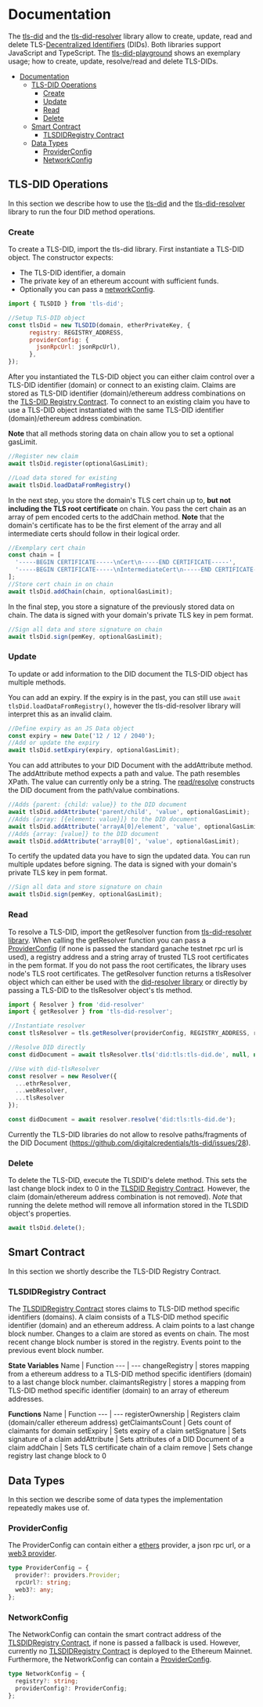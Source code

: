 # Documentation

The [tls-did](https://github.com/digitalcredentials/tls-did) and the [tls-did-resolver](https://github.com/digitalcredentials/tls-did) library allow to create, update, read and delete TLS-[Decentralized Identifiers](https://www.w3.org/TR/did-core/) (DIDs). Both libraries support JavaScript and TypeScript. The [tls-did-playground](https://github.com/digitalcredentials/tls-did-playground) shows an exemplary usage; how to create, update, resolve/read and delete TLS-DIDs.

- [Documentation](#documentation)
  - [TLS-DID Operations](#tls-did-operations)
    - [Create](#create)
    - [Update](#update)
    - [Read](#read)
    - [Delete](#delete)
  - [Smart Contract](#smart-contract)
    - [TLSDIDRegistry Contract](#tlsdidregistry-contract)
  - [Data Types](#data-types)
    - [ProviderConfig](#providerconfig)
    - [NetworkConfig](#networkconfig)

## TLS-DID Operations

In this section we describe how to use the [tls-did](https://github.com/digitalcredentials/tls-did) and the [tls-did-resolver](https://github.com/digitalcredentials/tls-did) library to run the four DID method operations.

### Create

To create a TLS-DID, import the tls-did library. First instantiate a TLS-DID object. The constructor expects:
* The TLS-DID identifier, a domain
* The private key of an ethereum account with sufficient funds.
* Optionally you can pass a [networkConfig](#networkConfig).

```javascript
import { TLSDID } from 'tls-did';

//Setup TLS-DID object
const tlsDid = new TLSDID(domain, etherPrivateKey, {
      registry: REGISTRY_ADDRESS,
      providerConfig: {
        jsonRpcUrl: jsonRpcUrl),
      },
});
```

After you instantiated the TLS-DID object you can either claim control over a TLS-DID identifier (domain) or connect to an existing claim. Claims are stored as TLS-DID identifier (domain)/ethereum address combinations on the [TLS-DID Registry Contract](#TLSDIDRegistry-Contract). To connect to an existing claim you have to use a TLS-DID object instantiated with the same TLS-DID identifier (domain)/ethereum address combination.

**Note** that all methods storing data on chain allow you to set a optional gasLimit.

```javascript
//Register new claim
await tlsDid.register(optionalGasLimit);
```

```javascript
//Load data stored for existing
await tlsDid.loadDataFromRegistry()
```

In the next step, you store the domain's TLS cert chain up to, **but not including the TLS root certificate** on chain. You pass the cert chain as an array of pem encoded certs to the addChain method. **Note** that the domain's certificate has to be the first element of the array and all intermediate certs should follow in their logical order.

```javascript
//Exemplary cert chain
const chain = [
  '-----BEGIN CERTIFICATE-----\nCert\n-----END CERTIFICATE-----',
  '-----BEGIN CERTIFICATE-----\nIntermediateCert\n-----END CERTIFICATE-----',
];
//Store cert chain in on chain
await tlsDid.addChain(chain, optionalGasLimit);
```

In the final step, you store a signature of the previously stored data on chain. The data is signed with your domain's private TLS key in pem format.

```javascript
//Sign all data and store signature on chain
await tlsDid.sign(pemKey, optionalGasLimit);
```
### Update

To update or add information to the DID document the TLS-DID object has multiple methods.

You can add an expiry. If the expiry is in the past, you can still use `await tlsDid.loadDataFromRegistry()`, however the tls-did-resolver library will interpret this as an invalid claim.

```javascript
//Define expiry as an JS Data object
const expiry = new Date('12 / 12 / 2040');
//Add or update the expiry
await tlsDid.setExpiry(expiry, optionalGasLimit);
```

You can add attributes to your DID Document with the addAttribute method. The addAttribute method expects a path and value. The path resembles XPath. The value can currently only be a string. The [read/resolve](#read) constructs the DID document from the path/value combinations.

```javascript
//Adds {parent: {child: value}} to the DID document
await tlsDid.addAttribute('parent/child', 'value', optionalGasLimit);
//Adds {array: [{element: value}]} to the DID document
await tlsDid.addAttribute('arrayA[0]/element', 'value', optionalGasLimit);
//Adds {array: [value]} to the DID document
await tlsDid.addAttribute('arrayB[0]', 'value', optionalGasLimit);
```

To certify the updated data you have to sign the updated data. You can run multiple updates before signing. The data is signed with your domain's private TLS key in pem format.

```javascript
//Sign all data and store signature on chain
await tlsDid.sign(pemKey, optionalGasLimit);
```
### Read


To resolve a TLS-DID, import the getResolver function from [tls-did-resolver library](https://github.com/digitalcredentials/tls-did-resolver). When calling the getResolver function you can pass a [ProviderConfig](#ProviderConfig) (if none is passed the standard ganache testnet rpc url is used), a registry address and a string array of trusted TLS root certificates in the pem format. If you do not pass the root certificates, the library uses node's TLS root certificates. The getResolver function returns a tlsResolver object which can either be used with the [did-resolver library](https://github.com/decentralized-identity/did-resolver) or directly by passing a TLS-DID to the tlsResolver object's tls method.

```javascript
import { Resolver } from 'did-resolver'
import { getResolver } from 'tls-did-resolver';

//Instantiate resolver
const tlsResolver = tls.getResolver(providerConfig, REGISTRY_ADDRESS, rootCerts);

//Resolve DID directly
const didDocument = await tlsResolver.tls('did:tls:tls-did.de', null, null);

//Use with did-tlsResolver
const resolver = new Resolver({
  ...ethrResolver,
  ...webResolver,
  ...tlsResolver
});

const didDocument = await resolver.resolve('did:tls:tls-did.de');
```

Currently the TLS-DID libraries do not allow to resolve paths/fragments of the DID Document (https://github.com/digitalcredentials/tls-did/issues/28).

### Delete

To delete the TLS-DID, execute the TLSDID's delete method. This sets the last change block index to 0 in the [TLSDID Registry Contract](#TLSDIDRegistry-Contract). However, the claim (domain/ethereum address combination is not removed). *Note* that running the delete method will remove all information stored in the TLSDID object's properties.
```javascript
await tlsDid.delete();
```

## Smart Contract
In this section we shortly describe the TLS-DID Registry Contract.

### TLSDIDRegistry Contract

The [TLSDIDRegistry Contract](https://github.com/digitalcredentials/tls-did-registry/blob/master/contracts/TLSDIDRegistry.sol) stores claims to TLS-DID method specific identifiers (domains). A claim consists of a TLS-DID method specific identifier (domain) and an ethereum address. A claim points to a last change block number. Changes to a claim are stored as events on chain. The most recent change block number is stored in the registry. Events point to the previous event block number.

**State Variables**
Name | Function
--- | ---
changeRegistry | stores mapping from a ethereum address to a TLS-DID method specific identifiers (domain) to a last change block number.
claimantsRegistry | stores a mapping from TLS-DID method specific identifier (domain) to an array of ethereum addresses.

**Functions**
Name | Function
--- | ---
registerOwnership | Registers claim (domain/caller ethereum address)
getClaimantsCount | Gets count of claimants for domain
setExpiry | Sets expiry of a claim
setSignature | Sets signature of a claim
addAttribute | Sets attributes of a DID Document of a claim
addChain | Sets TLS certificate chain of a claim
remove | Sets change registry last change block to 0

## Data Types

In this section we describe some of data types the implementation repeatedly makes use of.

### ProviderConfig
The ProviderConfig can contain either a [ethers](https://github.com/ethers-io/ethers.js#readme) provider, a json rpc url, or a [web3 provider](https://web3js.readthedocs.io/en/v1.2.11/web3.html#providers).
```typescript
type ProviderConfig = {
  provider?: providers.Provider;
  rpcUrl?: string;
  web3?: any;
};
```
### NetworkConfig
The NetworkConfig can contain the smart contract address of the [TLSDIDRegistry Contract](#TLSDIDRegistry-Contract), if none is passed a fallback is used. However, currently no [TLSDIDRegistry Contract](#TLSDIDRegistry-Contract) is deployed to the Ethereum Mainnet. Furthermore, the NetworkConfig can contain a [ProviderConfig](#ProviderConfig).

```typescript
type NetworkConfig = {
  registry?: string;
  providerConfig?: ProviderConfig;
};
```
